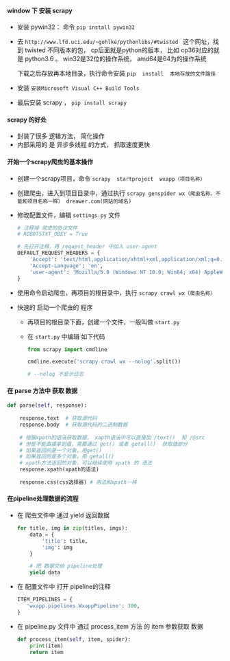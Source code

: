 #### window 下 安装 scrapy

- 安装 pywin32： 命令 `pip install pywin32`

- 去 `http://www.lfd.uci.edu/~gohlke/pythonlibs/#twisted ` 这个网址，找到 twisted 不同版本的包， cp后面就是python的版本， 比如 cp36对应的就是 python3.6 。 win32是32位的操作系统， amd64是64为的操作系统

  下载之后存放再本地目录，执行命令安装 `pip  install  本地存放的文件路径`

- 安装 `安装Microsoft Visual C++ Build Tools`

- 最后安装 scrapy ，  `pip install scrapy`



#### scrapy 的好处

- 封装了很多 逻辑方法， 简化操作
- 内部采用的 是 异步多线程 的方式， 抓取速度更快



#### 开始一个scrapy爬虫的基本操作

- 创建一个scrapy项目，命令 `scrapy  startproject  wxapp（项目名称）`

- 创建爬虫，进入到项目目录中，通过执行 `scrapy genspider wx（爬虫名称，不能和项目名称一样） dreawer.com(网站的域名)`

- 修改配置文件，编辑 `settings.py` 文件

  ```python
  # 注释掉 爬虫的协议文件
  # ROBOTSTXT_OBEY = True
  
  # 先打开注释，再 request_header 中加入 user-agent
  DEFAULT_REQUEST_HEADERS = {
      'Accept': 'text/html,application/xhtml+xml,application/xml;q=0.9,*/*;q=0.8',
      'Accept-Language': 'en',
      'user-agent': 'Mozilla/5.0 (Windows NT 10.0; Win64; x64) AppleWebKit/537.36 (KHTML, like Gecko) Chrome/89.0.4389.90 Safari/537.36'
  }
  ```

- 使用命令启动爬虫，再项目的根目录中，执行 `scrapy crawl wx（爬虫名称）`

- 快速的 启动一个爬虫的 程序

  - 再项目的根目录下面，创建一个文件，一般叫做 `start.py`

  - 在 `start.py` 中编辑 如下代码

    ```python
    from scrapy import cmdline
    
    cmdline.execute('scrapy crawl wx --nolog'.split())
    
    # --nolog 不显示日志
    ```



#### 在 parse 方法中 获取 数据

```python
def parse(self, response):
    
    response.text  # 获取源代码
    response.body  # 获取源代码的二进制数据
    
    # 根据xpath的语法获取数据， xapth语法中可以直接加 /text()  和 /@src
    # 但是不能直接拿到值，需要通过 get() 或者 getall()  获取值部分
    # 如果返回的是一个对象，用get()
    # 如果返回的是多个对象，用 getall()
    # xpath方法返回的对象，可以继续使用 xpath 的 语法
    response.xpath(xpath的语法)
    
    response.css(css选择器) # 用法和xpath一样
```





#### 在pipeline处理数据的流程

- 在 爬虫文件中 通过 yield 返回数据

  ```python
  for title, img in zip(titles, imgs):
      data = {
          'title': title,
          'img': img
      }
  
      # 把 数据交给 pipeline处理
      yield data
  ```

- 在 配置文件中 打开 pipeline的注释

  ```python
  ITEM_PIPELINES = {
     'wxapp.pipelines.WxappPipeline': 300,
  }
  ```

- 在 pipeline.py 文件中 通过 process_item 方法 的 item 参数获取 数据

  ```python
  def process_item(self, item, spider):
      print(item)
      return item
  ```

  